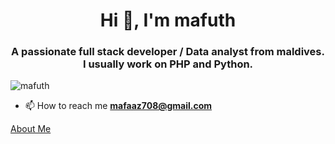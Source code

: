 <h1 align="center">Hi 👋, I'm mafuth</h1>
<h3 align="center">A passionate full stack developer / Data analyst from maldives. I usually work on PHP and Python.</h3>

<p align="left"> <img src="https://komarev.com/ghpvc/?username=mafuth&label=Profile%20views&color=0e75b6&style=flat-square" alt="mafuth" /> </p>

- 📫 How to reach me **mafaaz708@gmail.com**

<a href="https://main--mafuthmvonline.netlify.app/" target="_blank"> About Me </a>

<!-- <p><img align="left" src="https://github-readme-stats.vercel.app/api/top-langs?username=mafuth&show_icons=true&theme=dark&locale=en&layout=compact" alt="mafuth" /></p>

<p><img align="center" src="https://github-readme-stats.vercel.app/api?username=mafuth&show_icons=true&theme=dark&locale=en" alt="mafuth" /></p>

<p><img align="center" src="https://github-readme-streak-stats.herokuapp.com/?user=mafuth&theme=dark" alt="mafuth" /></p> -->
